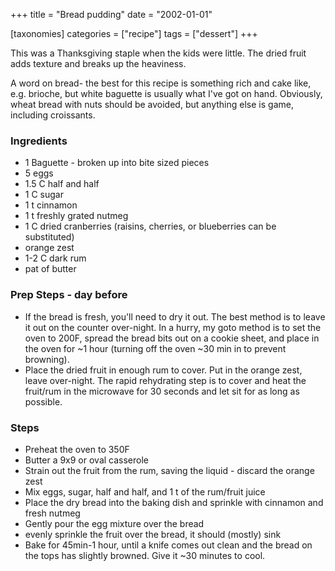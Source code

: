+++
title = "Bread pudding"
date = "2002-01-01"

[taxonomies]
categories = ["recipe"]
tags = ["dessert"]
+++


This was a Thanksgiving staple when the kids were little.  The dried fruit
 adds texture and breaks up the heaviness.

<!-- more -->

A word on bread- the best for this recipe is something rich and cake like, e.g. brioche, but white baguette is usually what I've got on hand.
Obviously, wheat bread with nuts should be avoided, but anything else is game, including croissants.

### Ingredients

- 1 Baguette - broken up into bite sized pieces
- 5 eggs
- 1.5 C half and half
- 1 C sugar
- 1 t cinnamon
- 1 t freshly grated nutmeg
- 1 C dried cranberries (raisins, cherries, or blueberries can be substituted)
- orange zest
- 1-2 C dark rum
- pat of butter

### Prep Steps - day before

- If the bread is fresh, you'll need to dry it out. The best method is to leave it out on the counter over-night. In a hurry, my goto method is to set the oven to 200F, spread the bread bits out on a cookie sheet, and place in the oven for ~1 hour (turning off the oven ~30 min in to prevent browning).
- Place the dried fruit in enough rum to cover. Put in the orange zest, leave over-night. The rapid rehydrating step is to cover and heat the fruit/rum in the microwave for 30 seconds and let sit for as long as possible.

### Steps

- Preheat the oven to 350F
- Butter a 9x9 or oval casserole
- Strain out the fruit from the rum, saving the liquid - discard the orange zest
- Mix eggs, sugar, half and half, and 1 t of the rum/fruit juice
- Place the dry bread into the baking dish and sprinkle with cinnamon and fresh nutmeg
- Gently pour the egg mixture over the bread
- evenly sprinkle the fruit over the bread, it should (mostly) sink
- Bake for 45min-1 hour, until a knife comes out clean and the bread on the tops has slightly browned. Give it ~30 minutes to cool.



